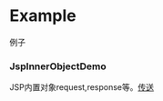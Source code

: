 # Example
例子
### JspInnerObjectDemo
JSP内置对象request,response等。[传送](http://www.cnblogs.com/shiy/p/6830090.html)
